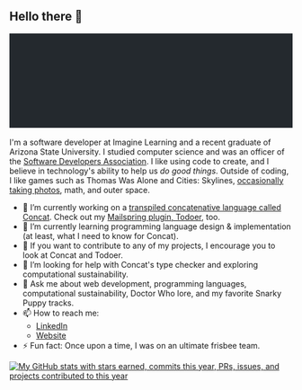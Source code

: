 ## Hello there 👋

![header](header.build.svg)

I'm a software developer at Imagine Learning and a recent graduate of Arizona State University. I studied computer science and was an officer of the [Software Developers Association](https://thesoda.io). I like using code to create, and I believe in technology's ability to help us *do good things*. Outside of coding, I like games such as Thomas Was Alone and Cities: Skylines, [occasionally taking photos](https://unsplash.com/@photo_jam), math, and outer space.

- 🔭 I’m currently working on a [transpiled concatenative language called Concat](https://github.com/jmanuel1/concat). Check out my [Mailspring plugin, Todoer](https://github.com/jmanuel1/todoer), too.
- 🌱 I’m currently learning programming language design & implementation (at least, what I need to know for Concat).
- 👯 If you want to contribute to any of my projects, I encourage you to look at Concat and Todoer.
- 🤔 I’m looking for help with Concat's type checker and exploring computational sustainability.
- 💬 Ask me about web development, programming languages, computational sustainability, Doctor Who lore, and my favorite Snarky Puppy tracks.
- 📫 How to reach me:
  - [LinkedIn](https://www.linkedin.com/in/jason-manuel)
  - [Website](http://jason-manuel.com)
- ⚡ Fun fact: Once upon a time, I was on an ultimate frisbee team.

[![My GitHub stats with stars earned, commits this year, PRs, issues, and
projects contributed to this
year](https://github-readme-stats.vercel.app/api?username=jmanuel1&count_private=true&show_icons=true&bg_color=24292e&title_color=ffffff&text_color=ffffff&icon_color=ffffff&hide_border=true&border_radius=0)](https://github.com/anuraghazra/github-readme-stats)
